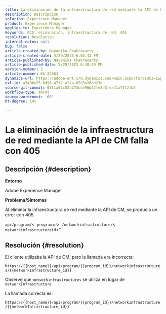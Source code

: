 ```yaml
---
title: La eliminación de la infraestructura de red mediante la API de CM falla con 405
description: Descripción
solution: Experience Manager
product: Experience Manager
applies-to: Experience Manager
keywords: KCS, eliminación, infraestructura de red, 405
resolution: Resolution
internal-notes: null
bug: false
article-created-by: Nayanika Chakravarty
article-created-date: 5/29/2023 6:03:43 PM
article-published-by: Nayanika Chakravarty
article-published-date: 5/29/2023 6:40:49 PM
version-number: 2
article-number: KA-22063
dynamics-url: https://adobe-ent.crm.dynamics.com/main.aspx?forceUCI=1&pagetype=entityrecord&etn=knowledgearticle&id=04918225-4bfe-ed11-8f6e-6045bd006793
exl-id: a3406e95-6d95-4712-a2aa-0583af6dd23d
source-git-commit: 0311a02c52a273bce96b47fe2d3fea41a74f2fb2
workflow-type: tm+mt
source-wordcount: '63'
ht-degree: 14%

---
```


# La eliminación de la infraestructura de red mediante la API de CM falla con 405

## Descripción {#description}


<b>Entorno</b>

Adobe Experience Manager

<b>Problema/Síntomas</b>

Al eliminar la infraestructura de red mediante la API de CM, se producía un error con 405.

`api/program/`&lt;` programid`>` /networkinfrastructure/`&lt;` networkinfrastructureid`>&quot;


## Resolución {#resolution}


El cliente utilizaba la API de CM, pero la llamada era incorrecta:

`https://{{host_name}}/api/program/{{program_id}}/networkinfrastructures/{{networkInfrastructure_id}}`

Observe que `networkinfrastructures` se utiliza en lugar de `networkInfrastructure`

La llamada correcta es:

`https://{{host_name}}/api/program/{{program_id}}/networkInfrastructure /{{networkInfrastructure_id}}`

